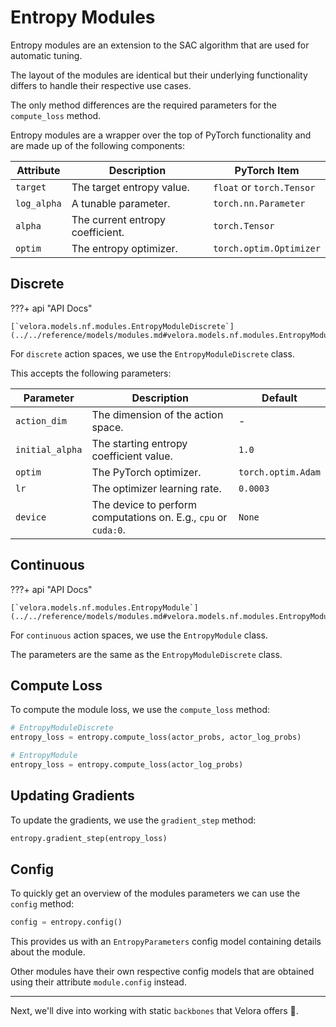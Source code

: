 # Entropy Modules

Entropy modules are an extension to the SAC algorithm that are used for automatic tuning.

The layout of the modules are identical but their underlying functionality differs to handle their respective use cases.

The only method differences are the required parameters for the `compute_loss` method.

Entropy modules are a wrapper over the top of PyTorch functionality and are made up of the following components:

| Attribute | Description | PyTorch Item |
| --------- | ----------- | ------------ |
| `target` | The target entropy value. | `float` or `torch.Tensor` |
| `log_alpha` | A tunable parameter. | `torch.nn.Parameter` |
| `alpha` | The current entropy coefficient. | `torch.Tensor` |
| `optim` | The entropy optimizer. | `torch.optim.Optimizer` |

## Discrete

???+ api "API Docs"

    [`velora.models.nf.modules.EntropyModuleDiscrete`](../../reference/models/modules.md#velora.models.nf.modules.EntropyModuleDiscrete)

For `discrete` action spaces, we use the `EntropyModuleDiscrete` class.

This accepts the following parameters:

| Parameter | Description            | Default            |
| --------- | ---------------------- | ------------------ |
| `action_dim` | The dimension of the action space. | - |
| `initial_alpha` | The starting entropy coefficient value. | `1.0` |
| `optim` | The PyTorch optimizer. | `torch.optim.Adam` |
| `lr` | The optimizer learning rate. | `0.0003` |
| `device` | The device to perform computations on. E.g., `cpu` or `cuda:0`. | `None` |

## Continuous

???+ api "API Docs"

    [`velora.models.nf.modules.EntropyModule`](../../reference/models/modules.md#velora.models.nf.modules.EntropyModule)

For `continuous` action spaces, we use the `EntropyModule` class.

The parameters are the same as the `EntropyModuleDiscrete` class.

## Compute Loss

To compute the module loss, we use the `compute_loss` method:

```python
# EntropyModuleDiscrete
entropy_loss = entropy.compute_loss(actor_probs, actor_log_probs)

# EntropyModule
entropy_loss = entropy.compute_loss(actor_log_probs)
```

## Updating Gradients

To update the gradients, we use the `gradient_step` method:

```python
entropy.gradient_step(entropy_loss)
```

## Config

To quickly get an overview of the modules parameters we can use the `config` method:

```python
config = entropy.config()
```

This provides us with an `EntropyParameters` config model containing details about the module.

Other modules have their own respective config models that are obtained using their attribute `module.config` instead.

---

Next, we'll dive into working with static `backbones` that Velora offers 👋.
